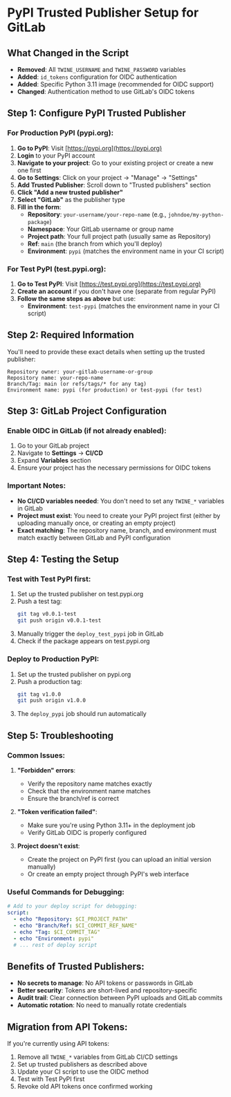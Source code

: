 # PyPI Trusted Publisher Setup for GitLab

## What Changed in the Script

- **Removed**: All `TWINE_USERNAME` and `TWINE_PASSWORD` variables
- **Added**: `id_tokens` configuration for OIDC authentication
- **Added**: Specific Python 3.11 image (recommended for OIDC support)
- **Changed**: Authentication method to use GitLab's OIDC tokens

## Step 1: Configure PyPI Trusted Publisher

### For Production PyPI (pypi.org):

1. **Go to PyPI**: Visit [https://pypi.org](https://pypi.org)
2. **Login** to your PyPI account
3. **Navigate to your project**: Go to your existing project or create a new one first
4. **Go to Settings**: Click on your project → "Manage" → "Settings"
5. **Add Trusted Publisher**: Scroll down to "Trusted publishers" section
6. **Click "Add a new trusted publisher"**
7. **Select "GitLab"** as the publisher type
8. **Fill in the form**:
   - **Repository**: `your-username/your-repo-name` (e.g., `johndoe/my-python-package`)
   - **Namespace**: Your GitLab username or group name
   - **Project path**: Your full project path (usually same as Repository)
   - **Ref**: `main` (the branch from which you'll deploy)
   - **Environment**: `pypi` (matches the environment name in your CI script)

### For Test PyPI (test.pypi.org):

1. **Go to Test PyPI**: Visit [https://test.pypi.org](https://test.pypi.org)
2. **Create an account** if you don't have one (separate from regular PyPI)
3. **Follow the same steps as above** but use:
   - **Environment**: `test-pypi` (matches the environment name in your CI script)

## Step 2: Required Information

You'll need to provide these exact details when setting up the trusted publisher:

```
Repository owner: your-gitlab-username-or-group
Repository name: your-repo-name
Branch/Tag: main (or refs/tags/* for any tag)
Environment name: pypi (for production) or test-pypi (for test)
```

## Step 3: GitLab Project Configuration

### Enable OIDC in GitLab (if not already enabled):

1. Go to your GitLab project
2. Navigate to **Settings** → **CI/CD**
3. Expand **Variables** section
4. Ensure your project has the necessary permissions for OIDC tokens

### Important Notes:

- **No CI/CD variables needed**: You don't need to set any `TWINE_*` variables in GitLab
- **Project must exist**: You need to create your PyPI project first (either by uploading manually once, or creating an empty project)
- **Exact matching**: The repository name, branch, and environment must match exactly between GitLab and PyPI configuration

## Step 4: Testing the Setup

### Test with Test PyPI first:

1. Set up the trusted publisher on test.pypi.org
2. Push a test tag:
   ```bash
   git tag v0.0.1-test
   git push origin v0.0.1-test
   ```
3. Manually trigger the `deploy_test_pypi` job in GitLab
4. Check if the package appears on test.pypi.org

### Deploy to Production PyPI:

1. Set up the trusted publisher on pypi.org
2. Push a production tag:
   ```bash
   git tag v1.0.0
   git push origin v1.0.0
   ```
3. The `deploy_pypi` job should run automatically

## Step 5: Troubleshooting

### Common Issues:

1. **"Forbidden" errors**:
   - Verify the repository name matches exactly
   - Check that the environment name matches
   - Ensure the branch/ref is correct

2. **"Token verification failed"**:
   - Make sure you're using Python 3.11+ in the deployment job
   - Verify GitLab OIDC is properly configured

3. **Project doesn't exist**:
   - Create the project on PyPI first (you can upload an initial version manually)
   - Or create an empty project through PyPI's web interface

### Useful Commands for Debugging:

```yaml
# Add to your deploy script for debugging:
script:
  - echo "Repository: $CI_PROJECT_PATH"
  - echo "Branch/Ref: $CI_COMMIT_REF_NAME"
  - echo "Tag: $CI_COMMIT_TAG"
  - echo "Environment: pypi"
  # ... rest of deploy script
```

## Benefits of Trusted Publishers:

- **No secrets to manage**: No API tokens or passwords in GitLab
- **Better security**: Tokens are short-lived and repository-specific
- **Audit trail**: Clear connection between PyPI uploads and GitLab commits
- **Automatic rotation**: No need to manually rotate credentials

## Migration from API Tokens:

If you're currently using API tokens:

1. Remove all `TWINE_*` variables from GitLab CI/CD settings
2. Set up trusted publishers as described above
3. Update your CI script to use the OIDC method
4. Test with Test PyPI first
5. Revoke old API tokens once confirmed working
